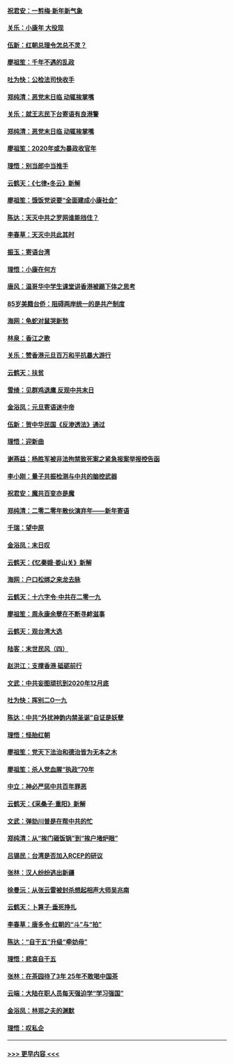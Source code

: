 #### [祝君安：一剪梅‧新年新气象](../pages/nsc993/n11776340.md?t=01090011) 
#### [关乐：小康年 大役现](../pages/nsc993/n11774213.md?t=01090011) 
#### [伍新：红朝总理令怎总不灵？](../pages/nsc993/n11770813.md?t=01090011) 
#### [廖祖笙：千年不遇的乱政](../pages/nsc993/n11770373.md?t=01090011) 
#### [吐为快：公检法司快收手](../pages/nsc993/n11770359.md?t=01090011) 
#### [郑纯清：恶党末日临 动辄挨掌嘴](../pages/nsc993/n11769912.md?t=01090011) 
#### [关乐：就王志民下台寄语有良港警](../pages/nsc993/n11769903.md?t=01090011) 
#### [郑纯清：恶党末日临 动辄挨掌嘴](../pages/nsc993/n11769356.md?t=01090011) 
#### [廖祖笙：2020年或为暴政收官年](../pages/nsc993/n11768216.md?t=01090011) 
#### [理悟：别当郎中当推手](../pages/nsc993/n11768243.md?t=01090011) 
#### [云鹤天：《七律▪冬云》新解](../pages/nsc993/n11768204.md?t=01090011) 
#### [廖祖笙：饿饭党说要“全面建成小康社会”](../pages/nsc993/n11767482.md?t=01090011) 
#### [陈达：天灭中共之罗网谁能挡住？](../pages/nsc993/n11767465.md?t=01090011) 
#### [李春草：天灭中共此其时](../pages/nsc993/n11767452.md?t=01090011) 
#### [振玉：寄语台湾](../pages/nsc993/n11767432.md?t=01090011) 
#### [理悟：小康在何方](../pages/nsc993/n11767394.md?t=01090011) 
#### [唐风：温哥华中学生课堂讲香港被踢下体之思考](../pages/nsc993/n11766848.md?t=01090011) 
#### [85岁美籍台侨：阻碍两岸统一的是共产制度](../pages/nsc993/n11765043.md?t=01090011) 
#### [海网：龟蛇对鼠哭新愁](../pages/nsc993/n11764895.md?t=01090011) 
#### [林泉：香江之歌](../pages/nsc993/n11764415.md?t=01090011) 
#### [关乐：赞香港元旦百万和平抗暴大游行](../pages/nsc993/n11764382.md?t=01090011) 
#### [云鹤天：扶贫](../pages/nsc993/n11764245.md?t=01090011) 
#### [雪绮：见群鸡退鹰  反观中共末日](../pages/nsc993/n11762112.md?t=01090011) 
#### [金浴凤：元旦寄语迷中帝](../pages/nsc993/n11761788.md?t=01090011) 
#### [伍新：贺中华民国《反渗透法》通过](../pages/nsc993/n11761994.md?t=01090011) 
#### [理悟：迎新曲](../pages/nsc993/n11761152.md?t=01090011) 
#### [谢燕益：杨胜军被非法拘禁致死案之紧急报案举报控告函](../pages/nsc993/n11756134.md?t=01090011) 
#### [李小刚：量子共振检测与中共的脑控武器](../pages/nsc993/n11754518.md?t=01090011) 
#### [祝君安：魔共百变亦是魔](../pages/nsc993/n11754469.md?t=01090011) 
#### [郑纯清：二零二零年散伙演弃年——新年寄语](../pages/nsc993/n11754195.md?t=01090011) 
#### [千瑞：望中原](../pages/nsc993/n11754159.md?t=01090011) 
#### [金浴凤：末日叹](../pages/nsc993/n11752359.md?t=01090011) 
#### [云鹤天：《忆秦娥‧娄山关》新解](../pages/nsc993/n11752348.md?t=01090011) 
#### [海网：户口松绑之来龙去脉](../pages/nsc993/n11752328.md?t=01090011) 
#### [云鹤天：十六字令‧中共在二零一九](../pages/nsc993/n11752305.md?t=01090011) 
#### [廖祖笙：周永康余孽在不断寻衅滋事](../pages/nsc993/n11751013.md?t=01090011) 
#### [云鹤天：观台湾大选](../pages/nsc993/n11751007.md?t=01090011) 
#### [陆客：末世民风（四）](../pages/nsc993/n11749203.md?t=01090011) 
#### [赵洪江：支撑香港 砥砺前行](../pages/nsc993/n11748482.md?t=01090011) 
#### [文武：中共妄图顽抗到2020年12月底](../pages/nsc993/n11748446.md?t=01090011) 
#### [吐为快：挥别二O一九](../pages/nsc993/n11748411.md?t=01090011) 
#### [陈达：中共“外扰神韵内禁圣诞”自证是妖孽](../pages/nsc993/n11748226.md?t=01090011) 
#### [理悟：怪胎红朝](../pages/nsc993/n11748206.md?t=01090011) 
#### [廖祖笙：党天下法治和德治皆为无本之木](../pages/nsc993/n11748135.md?t=01090011) 
#### [廖祖笙：杀人党血腥“执政”70年](../pages/nsc993/n11745144.md?t=01090011) 
#### [中立：神必严惩中共百年罪恶](../pages/nsc993/n11744970.md?t=01090011) 
#### [云鹤天：《采桑子‧重阳》新解](../pages/nsc993/n11744948.md?t=01090011) 
#### [文武：弹劾川普是在帮中共的忙](../pages/nsc993/n11744758.md?t=01090011) 
#### [郑纯清：从“挨门砸饭锅”到“挨户堵炉眼”](../pages/nsc993/n11744745.md?t=01090011) 
#### [吕锡民：台湾是否加入RCEP的研议](../pages/nsc993/n11744701.md?t=01090011) 
#### [张林：汉人纷纷逃出新疆](../pages/nsc993/n11743530.md?t=01090011) 
#### [徐曼沅：从张云雷被封杀想起相声大师吴兆南](../pages/nsc993/n11741816.md?t=01090011) 
#### [云鹤天：卜算子‧垂死挣扎](../pages/nsc993/n11739956.md?t=01090011) 
#### [李春草：唐多令‧红朝的“斗”与“拍”](../pages/nsc993/n11739830.md?t=01090011) 
#### [陈达：“自干五”升级“牵妨母”](../pages/nsc993/n11739724.md?t=01090011) 
#### [理悟：悲哀自干五](../pages/nsc993/n11739547.md?t=01090011) 
#### [张林：在茶园待了3年 25年不敢喝中国茶](../pages/nsc993/n11739240.md?t=01090011) 
#### [云端：大陆在职人员每天强迫学“学习强国”](../pages/nsc993/n11738735.md?t=01090011) 
#### [金浴凤：林郑之夫的渊默](../pages/nsc993/n11737735.md?t=01090011) 
#### [理悟：叹私企](../pages/nsc993/n11737715.md?t=01090011) 

----
#### [ >>> 更早内容 <<< ](../indexes/nsc993-earlier.md)
